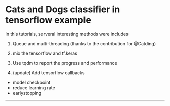 # Cats and Dogs classifier in tensorflow example
In this tutorials, serveral interesting methods were includes
1. Queue and multi-threading (thanks to the contribution for @Catding)
2. mix the tensorflow and tf.keras
3. Use tqdm to report the progress and performance

4. (update) Add tensorflow callbacks
  * model checkpoint
  * reduce learning rate
  * earlystopping

---
